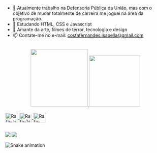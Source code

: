 
- 🔭 Atualmente trabalho na Defensoria Pública da União, mas com o objetivo de mudar totalmente de carreira me joguei na área da programação. 
- 🌱 Estudando HTML, CSS e Javascript
- 💬 Amante da arte, filmes de terror, tecnologia e design
- 📫 Contate-me no e-mail: costafernandes.isabella@gmail.com

##

<div align="center">
  <a href="https://github.com/iisabelacf">
  <img height="180em" src="https://github-readme-stats.vercel.app/api?username=iisabelacf&show_icons=true&theme=highcontrast&include_all_commits=true&count_private=true"/>
  <img height="160em" src="https://github-readme-stats.vercel.app/api/top-langs/?username=iisabelacf&layout=compact&langs_count=7&theme=highcontrast"/>
</div>
  <div style="display: inline_block"><br>
  <img align="center" alt="Rafa-Js" height="30" width="40" src="https://img.shields.io/badge/HTML5-E34F26?style=for-the-badge&logo=html5&logoColor=white">
  <img align="center" alt="Rafa-Ts" height="30" width="40" src="https://img.shields.io/badge/CSS-239120?&style=for-the-badge&logo=css3&logoColor=white">
  <img align="center" alt="Rafa-React" height="30" width="40" src="https://img.shields.io/badge/JavaScript-F7DF1E?style=for-the-badge&logo=javascript&logoColor=black">
</div>
  
  ##
  <div> 
  <a href="https://instagram.com/iisabelacf" target="_blank"><img src="https://img.shields.io/badge/-Instagram-%23E4405F?style=for-the-badge&logo=instagram&logoColor=white" target="_blank"></a>
  <a href="https://www.linkedin.com/in/isabela-costa-4122121a3/a" target="_blank"><img src="https://img.shields.io/badge/-LinkedIn-%230077B5?style=for-the-badge&logo=linkedin&logoColor=white" target="_blank"></a> 
 
  ![Snake animation](https://github.com/iisabelacf/iisabelacf/blob/output/github-contribution-grid-snake.svg)
 
</div>

